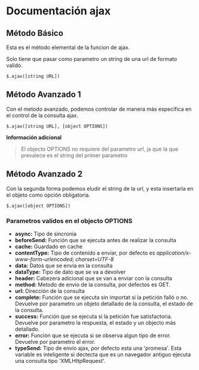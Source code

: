 # Documentación ajax

## Método Básico
Esta es el método elemental de la funcion de ajax.

Solo tiene que pasar como parametro un string de una url de formato valido.
```
$.ajax([string URL])
```

## Método Avanzado 1
Con el metodo avanzado, podemos controlar de manera más especifica en el control de la consulta ajax.
```
$.ajax([string URL], [object OPTIONS])
```
**Información adicional**
> El objecto OPTIONS no requiere del parametro url, ja que la que prevalece es el string del primer parametro

## Método Avanzado 2
Con la segunda forma podemos eludir el string de la url, y esta insertarla en el objeto como opción obligatoria.
```
$.ajax([object OPTIONS])
```

### Parametros validos en el objecto OPTIONS

- **async:** Tipo de sincronia
- **beforeSend:** Función que se ejecuta antes de realizar la consulta
- **cache:** Guardado en cache
- **contentType:** Tipo de contenido a enviar, por defecto es *application/x-www-form-urlencoded; charset=UTF-8*
- **data:** Datos que se envia en la consulta
- **dataType:** Tipo de dato que se va a devolver 
- **header:** Cabezera adicional que se van a enviar con la consulta
- **method:** Metodo de envio de la consulta, por defectos es GET.
- **url:** Dirección de la consulta
- **complete:** Función que se ejecuta sin importat si la petición falló o no. Devuelve por parametro un objeto detallado de la consulta, el estado de la consulta.
- **success:** Función que se ejecuta si la petición fue satisfactoria. Devuelve por parametro la respuesta, el estado y un objecto más detallado.
- **error:** Función que se ejecuta si se observa algun tipo de error. Devuelve por parametro el error.
- **typeSend:** Tipo de envío ajax, por defecto esta una 'promesa'. Esta variable es inteligente si dectecta que es un navegador antiguo ejecuta una consulta tipo 'XMLHttpRequest'.
